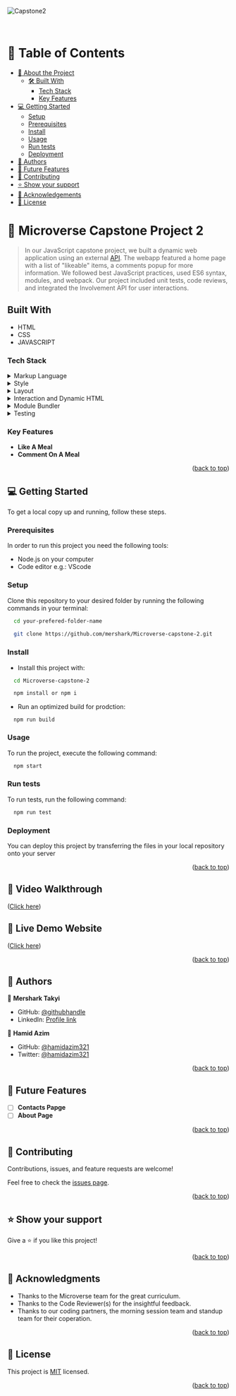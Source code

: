 
![Capstone2](https://github.com/mershark/Microverse-capstone-2/assets/113654948/4509b1ae-3485-43cc-8ebb-b8898ff65b7a)

<a name="readme-top"></a>

<div align="center">
  <br/>

  <h3><b></b></h3>

</div>


# 📗 Table of Contents

- [📖 About the Project](#about-project)
  - [🛠 Built With](#built-with)
    - [Tech Stack](#tech-stack)
    - [Key Features](#key-features)
- [💻 Getting Started](#getting-started)
  - [Setup](#setup)
  - [Prerequisites](#prerequisites)
  - [Install](#install)
  - [Usage](#usage)
  - [Run tests](#run-tests)
  - [Deployment](#deployment)
- [👥 Authors](#authors)
- [🔭 Future Features](#future-features)
- [🤝 Contributing](#contributing)
- [⭐️ Show your support](#support)
- [🙏 Acknowledgements](#acknowledgements)
- [📝 License](#license)


# 📖 Microverse Capstone Project 2 <a name="about-project"></a>

> In our JavaScript capstone project, we built a dynamic web application using an external [API](https://www.themealdb.com/api.php). The webapp featured a home page with a list of "likeable" items, a comments popup for more information. We followed best JavaScript practices, used ES6 syntax, modules, and webpack. Our project included unit tests, code reviews, and integrated the Involvement API for user interactions.

## Built With

- HTML
- CSS
- JAVASCRIPT

### Tech Stack <a name="tech-stack"></a>

> 

<details>
  <summary>Markup Language</summary>
  <ul>
    <li><a href="https://developer.mozilla.org/en-US/docs/Web/HTML">HTML</a></li>
  </ul>
</details>

<details>
<summary>Style</summary>
  <ul>
    <li><a href="https://developer.mozilla.org/en-US/docs/Web/CSS">CSS</a></li>
  </ul>
</details>

<details>
<summary>Layout</summary>
  <ul>
    <li><a href="https://developer.mozilla.org/en-US/docs/Learn/CSS/CSS_layout/Flexbox">Flexbox</a></li>
  </ul>
</details>

<details>
<summary>Interaction and Dynamic HTML</summary>
  <ul>
    <li><a href="https://developer.mozilla.org/en-US/docs/Learn/JavaScript">Javascript</a></li>
  </ul>
</details>

<details>
<summary>Module Bundler</summary>
  <ul>
    <li><a href="https://webpack.js.org/">Webpack</a></li>
  </ul>
</details>

<details>
<summary>Testing</summary>
  <ul>
    <li><a href="https://jestjs.io/docs/getting-started">Jest</a></li>
  </ul>
</details>


### Key Features <a name="key-features"></a>

- **Like A Meal**
- **Comment On A Meal**

<p align="right">(<a href="#readme-top">back to top</a>)</p>

## 💻 Getting Started <a name="getting-started"></a>

To get a local copy up and running, follow these steps.

### Prerequisites

In order to run this project you need the following tools:
- Node.js on your computer
- Code editor e.g.: VScode

### Setup

Clone this repository to your desired folder by running the following commands in your terminal:

```sh
  cd your-prefered-folder-name
  
  git clone https://github.com/mershark/Microverse-capstone-2.git
```

### Install

- Install this project with:

```sh
  cd Microverse-capstone-2

  npm install or npm i
```

- Run an optimized build for prodction:
```
  npm run build
```

### Usage

To run the project, execute the following command:

```sh
  npm start

```

### Run tests

To run tests, run the following command:

```sh
  npm run test
```

### Deployment

You can deploy this project by transferring the files in your local repository onto your server


<p align="right">(<a href="#readme-top">back to top</a>)</p>

<!-- VIDEO WALKTHROUGH -->

## 🚀 Video Walkthrough <a name="live-demo"></a>

([Click here](https://drive.google.com/file/d/1_pBcQuip5oGkJKRvn-AYbmCB6UbvPWf_/view?usp=sharing))


<!-- LIVE DEMO -->

## 🚀 Live Demo Website <a name="live-demo"></a>

([Click here](https://mershark.github.io/Microverse-capstone-2/dist/))

<p align="right">(<a href="#readme-top">back to top</a>)</p>

## 👥 Authors <a name="authors"></a>

👤 **Mershark Takyi**

- GitHub: [@githubhandle](https://github.com/mershark)
- LinkedIn: [Profile link](https://www.linkedin.com/in/mershark/)


👤 **Hamid Azim**

- GitHub: [@hamidazim321](https://github.com/hamidazim321)
- Twitter: [@hamidazim321](https://twitter.com/hamidazim321)


<p align="right">(<a href="#readme-top">back to top</a>)</p>

## 🔭 Future Features <a name="future-features"></a>
- [ ] **Contacts Papge**
- [ ] **About Page**

<p align="right">(<a href="#readme-top">back to top</a>)</p>

## 🤝 Contributing <a name="contributing"></a>

Contributions, issues, and feature requests are welcome!

Feel free to check the [issues page](../../issues/).

<p align="right">(<a href="#readme-top">back to top</a>)</p>

## ⭐️ Show your support <a name="support"></a>

Give a ⭐️ if you like this project!

<p align="right">(<a href="#readme-top">back to top</a>)</p>

## 🙏 Acknowledgments <a name="acknowledgements"></a>

- Thanks to the Microverse team for the great curriculum.
- Thanks to the Code Reviewer(s) for the insightful feedback.
- Thanks to our coding partners, the morning session team and standup team for their coperation.

<p align="right">(<a href="#readme-top">back to top</a>)</p>

## 📝 License <a name="license"></a>

This project is [MIT](./MIT.md) licensed.

<p align="right">(<a href="#readme-top">back to top</a>)</p>
